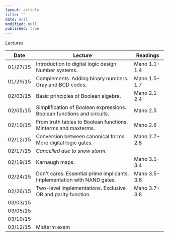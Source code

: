 ```yaml
---
layout: article
title: ""
date: null
modified: null
published: true
---
```


*Lectures*

Date | Lecture | Readings
--------- |---------- | --------- 
01/27/15 | Introduction to digital logic design. Number systems. | Mano 1.1-1.4
01/29/15 | Complements. Adding binary numbers. Gray and BCD codes. | Mano 1.5-1.7
02/03/15 | Basic principles of Boolean algebra. | Mano 2.1-2.4
02/05/15 | Simplification of Boolean expressions. Boolean functions and circuits. | Mano 2.5
02/10/15 | From truth tables to Boolean functions. Minterms and maxterms. | Mano 2.6
02/12/15 | Conversion between canonical forms. More digital logic gates.| Mano 2.7-2.8
02/17/15 | *Cancelled due to snow storm*.|
02/19/15 | Karnaugh maps.| Mano 3.1-3.4
02/24/15 | Don't cares. Essential prime implicants. Implementation with NAND gates.| Mano 3.5-3.6
02/26/15 | Two-level implementations. Exclusive OR and parity function. | Mano 3.7-3.8
03/03/15 ||
03/05/15 ||
03/10/15 ||
03/12/15 | Midterm exam

